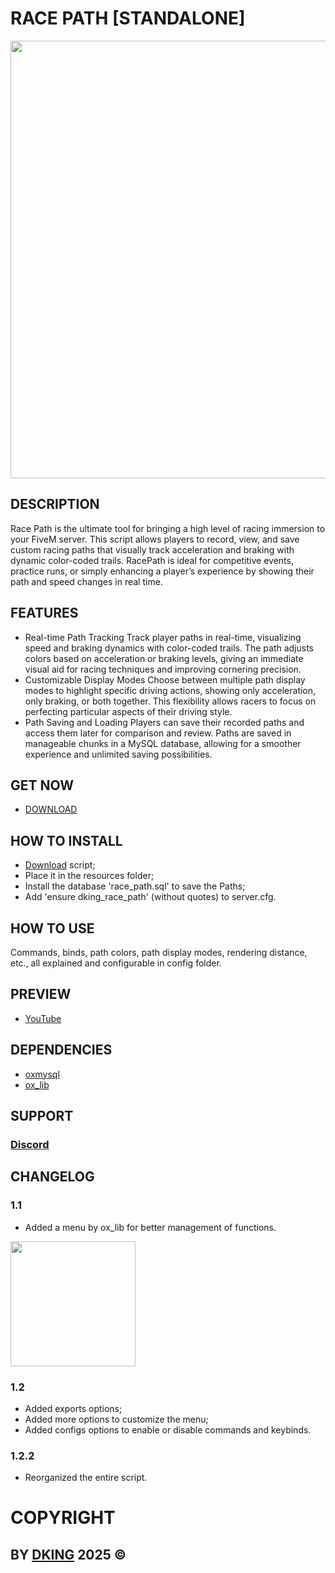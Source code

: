 # RACE PATH [STANDALONE]

<div align="center">
<img src="https://github.com/user-attachments/assets/33a02030-5f3d-4102-b937-e5e9cdd72071" width="700px" />
</div>

## DESCRIPTION

Race Path is the ultimate tool for bringing a high level of racing immersion to your FiveM server. This script allows players to record, view, and save custom racing paths that visually track acceleration and braking with dynamic color-coded trails. RacePath is ideal for competitive events, practice runs, or simply enhancing a player’s experience by showing their path and speed changes in real time.

## FEATURES

* Real-time Path Tracking
  Track player paths in real-time, visualizing speed and braking dynamics with color-coded trails. The path adjusts colors based on acceleration or braking levels, giving an immediate visual aid for racing techniques and improving cornering precision.
* Customizable Display Modes
  Choose between multiple path display modes to highlight specific driving actions, showing only acceleration, only braking, or both together. This flexibility allows racers to focus on perfecting particular aspects of their driving style.
* Path Saving and Loading
  Players can save their recorded paths and access them later for comparison and review. Paths are saved in manageable chunks in a MySQL database, allowing for a smoother experience and unlimited saving possibilities.

## GET NOW

* [DOWNLOAD](https://dking.tebex.io/package/6562199)

## HOW TO INSTALL

* [Download](https://portal.cfx.re/assets/granted-assets) script;
* Place it in the resources folder;
* Install the database 'race_path.sql' to save the Paths;
* Add 'ensure dking_race_path' (without quotes) to server.cfg.

## HOW TO USE

Commands, binds, path colors, path display modes, rendering distance, etc., all explained and configurable in config folder.

## PREVIEW

* [YouTube](https://youtu.be/JfWrEjP3NXc)

## DEPENDENCIES

* [oxmysql](https://github.com/overextended/oxmysql)
* [ox_lib](https://github.com/overextended/ox_lib)

## SUPPORT

### [Discord](https://discord.gg/Rw6vjcXspG)

## CHANGELOG

### 1.1

* Added a menu by ox_lib for better management of functions.

<div align="left">
<img src="https://github.com/user-attachments/assets/12787145-4512-45e7-9a8e-7305ad575363" width="200px" />
</div>

### 1.2

* Added exports options;
* Added more options to customize the menu;
* Added configs options to enable or disable commands and keybinds.

### 1.2.2

* Reorganized the entire script.

# COPYRIGHT

## BY [DKING](https://github.com/Dking07) 2025 ©